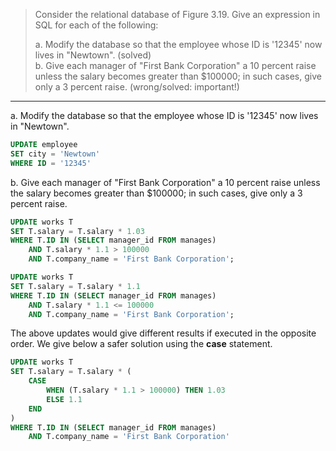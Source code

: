 > Consider the relational database of Figure 3.19. Give an expression in SQL 
> for each of the following: 
> 
> a. Modify the database so that the employee whose ID is '12345' now lives in 
> "Newtown". (solved)<br>
> b. Give each manager of "First Bank Corporation" a 10 percent raise unless
> the salary becomes greater than $100000; in such cases, give only a 3 percent
> raise. (wrong/solved: important!)

--------------------------------

a. Modify the database so that the employee whose ID is '12345' now lives in "Newtown".

```sql
UPDATE employee
SET city = 'Newtown'
WHERE ID = '12345' 
```

b. Give each manager of "First Bank Corporation" a 10 percent raise unless
the salary becomes greater than $100000; in such cases, give only a 3 percent
raise.

```sql
UPDATE works T
SET T.salary = T.salary * 1.03
WHERE T.ID IN (SELECT manager_id FROM manages)
    AND T.salary * 1.1 > 100000
    AND T.company_name = 'First Bank Corporation';

UPDATE works T
SET T.salary = T.salary * 1.1
WHERE T.ID IN (SELECT manager_id FROM manages)
    AND T.salary * 1.1 <= 100000
    AND T.company_name = 'First Bank Corporation';
```

The above updates would give different results if executed in the opposite 
order. We give below a safer solution using the **case** statement. 

```sql
UPDATE works T
SET T.salary = T.salary * ( 
    CASE
        WHEN (T.salary * 1.1 > 100000) THEN 1.03
        ELSE 1.1 
    END
)
WHERE T.ID IN (SELECT manager_id FROM manages) 
    AND T.company_name = 'First Bank Corporation'
```

